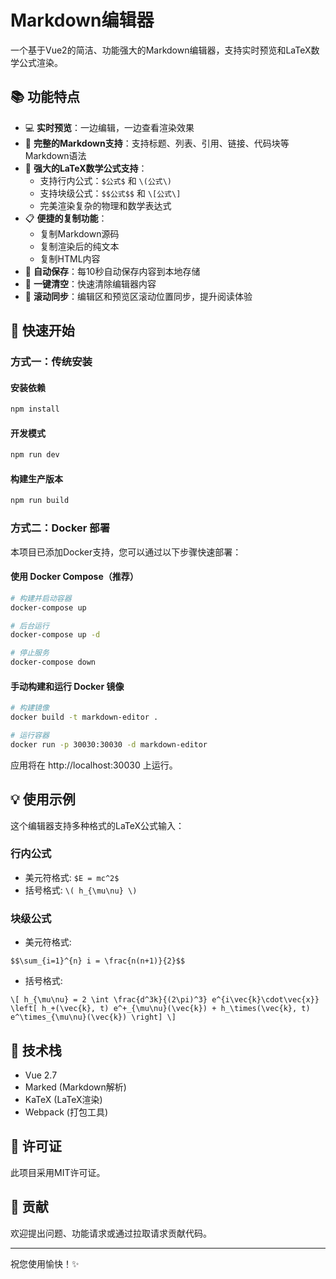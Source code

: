 # Markdown编辑器

一个基于Vue2的简洁、功能强大的Markdown编辑器，支持实时预览和LaTeX数学公式渲染。

## 📚 功能特点

- 💻 **实时预览**：一边编辑，一边查看渲染效果
- 📝 **完整的Markdown支持**：支持标题、列表、引用、链接、代码块等Markdown语法
- 🧮 **强大的LaTeX数学公式支持**：
  - 支持行内公式：`$公式$` 和 `\(公式\)`
  - 支持块级公式：`$$公式$$` 和 `\[公式\]`
  - 完美渲染复杂的物理和数学表达式
- 📋 **便捷的复制功能**：
  - 复制Markdown源码
  - 复制渲染后的纯文本
  - 复制HTML内容
- 💾 **自动保存**：每10秒自动保存内容到本地存储
- 🧹 **一键清空**：快速清除编辑器内容
- 🔄 **滚动同步**：编辑区和预览区滚动位置同步，提升阅读体验

## 🚀 快速开始

### 方式一：传统安装

#### 安装依赖

```bash
npm install
```

#### 开发模式

```bash
npm run dev
```

#### 构建生产版本

```bash
npm run build
```

### 方式二：Docker 部署

本项目已添加Docker支持，您可以通过以下步骤快速部署：

#### 使用 Docker Compose（推荐）

```bash
# 构建并启动容器
docker-compose up

# 后台运行
docker-compose up -d

# 停止服务
docker-compose down
```

#### 手动构建和运行 Docker 镜像

```bash
# 构建镜像
docker build -t markdown-editor .

# 运行容器
docker run -p 30030:30030 -d markdown-editor
```

应用将在 http://localhost:30030 上运行。

## 💡 使用示例

这个编辑器支持多种格式的LaTeX公式输入：

### 行内公式

- 美元符格式: `$E = mc^2$`
- 括号格式: `\( h_{\mu\nu} \)`

### 块级公式

- 美元符格式:
```
$$\sum_{i=1}^{n} i = \frac{n(n+1)}{2}$$
```

- 括号格式:
```
\[ h_{\mu\nu} = 2 \int \frac{d^3k}{(2\pi)^3} e^{i\vec{k}\cdot\vec{x}} \left[ h_+(\vec{k}, t) e^+_{\mu\nu}(\vec{k}) + h_\times(\vec{k}, t) e^\times_{\mu\nu}(\vec{k}) \right] \]
```

## 🔧 技术栈

- Vue 2.7
- Marked (Markdown解析)
- KaTeX (LaTeX渲染)
- Webpack (打包工具)

## 📄 许可证

此项目采用MIT许可证。

## 🤝 贡献

欢迎提出问题、功能请求或通过拉取请求贡献代码。

---

祝您使用愉快！✨ 